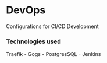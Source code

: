# DevOps
Configurations for CI/CD Development

### Technologies used
Traefik - Gogs - PostgresSQL - Jenkins

